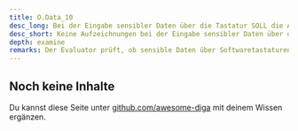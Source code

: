 ```yaml
---
title: O.Data_10
desc_long: Bei der Eingabe sensibler Daten über die Tastatur SOLL die Anwendung unterbinden, dass Aufzeichnungen für Dritte erkennbar werden.
desc_short: Keine Aufzeichnungen bei der Eingabe sensibler Daten über die Tastatur.
depth: examine
remarks: Der Evaluator prüft, ob sensible Daten über Softwaretastaturen des Betriebssystems oder von Drittanbietern eingegeben werden können. Dies schließt insbesondere Caches, Autokorrektur- und Autovervollständigungs- verfahren, Eingabegeräte von Drittanbietern und jegliche für Dritte auswertbare Speicherung, mit ein. Ist dies der Fall, prüft der Evaluator die Abwägungen des Herstellers und berücksichtigt diese in der Risikobewertung.
---
```


## Noch keine Inhalte

Du kannst diese Seite unter [github.com/awesome-diga](https://github.com/awesome-diga/tr-faq) mit deinem Wissen ergänzen.
